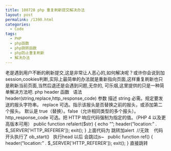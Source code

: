 ```yaml
---
title: 100728 php 重复刷新提交解决办法
layout: post
permalink: /1390.html
categories:
  - Code
tags:
  - PHP
  - php函数
  - php跳转函数
  - php防止重复刷新
  - 解决办法
---
```

 老是遇到用户不断的刷新提交,这是非常让人恶心的,如何解决呢？或许你会说到加session,cookies判断,实际上最简单的办法就是重新指向页面,这样重复刷新也只是刷新当前页面,当然后退还是会遇到问题,无奈的, 可乐烟,这里提供的只是一种简单解决方法吧. php header 函数   语法 header(string,replace,http\_response\_code) 参数 描述 string 必需。规定要发送的报头字符串。 replace 可选。指示该报头是否替换之前的报头，或添加第二个报头。 默认是 true（替换）。false（允许相同类型的多个报头）。 http\_response\_code 可选。把 HTTP 响应代码强制为指定的值。（PHP 4 以及更高版本可用） public function refalert($str) { echo &#8220;<script>alert(&#8216;$str!&#8217;)</script>&#8221;; header(&#8220;location:&#8221; . $\_SERVER['HTTP\_REFERER']); exit(); } 上面代码为 跳转加alert  //无效    代码开头执行了 ob\_start()   执行head 以后 会跳过js~   public function ref() { header(&#8220;location:&#8221; . $\_SERVER['HTTP_REFERER']); exit(); } 直接跳转